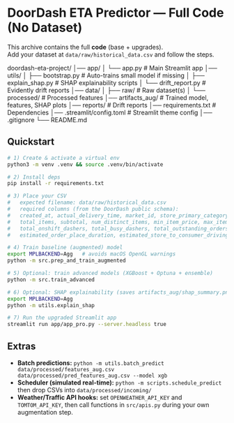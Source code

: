 # DoorDash ETA Predictor — Full Code (No Dataset)

This archive contains the full **code** (base + upgrades).  
Add your dataset at `data/raw/historical_data.csv` and follow the steps.

doordash-eta-project/
│── app/
│   └── app.py                  # Main Streamlit app
│── utils/
│   ├── bootstrap.py            # Auto-trains small model if missing
│   ├── explain_shap.py         # SHAP explainability scripts
│   └── drift_report.py         # Evidently drift reports
│── data/
│   ├── raw/                    # Raw dataset(s)
│   └── processed/              # Processed features
│── artifacts_aug/              # Trained model, features, SHAP plots
│── reports/                    # Drift reports
│── requirements.txt            # Dependencies
│── .streamlit/config.toml      # Streamlit theme config
│── .gitignore
└── README.md


## Quickstart
```bash
# 1) Create & activate a virtual env
python3 -m venv .venv && source .venv/bin/activate

# 2) Install deps
pip install -r requirements.txt

# 3) Place your CSV
#   expected filename: data/raw/historical_data.csv
#   required columns (from the DoorDash public schema):
#   created_at, actual_delivery_time, market_id, store_primary_category, order_protocol,
#   total_items, subtotal, num_distinct_items, min_item_price, max_item_price,
#   total_onshift_dashers, total_busy_dashers, total_outstanding_orders,
#   estimated_order_place_duration, estimated_store_to_consumer_driving_duration

# 4) Train baseline (augmented) model
export MPLBACKEND=Agg   # avoids macOS OpenGL warnings
python -m src.prep_and_train_augmented

# 5) Optional: train advanced models (XGBoost + Optuna + ensemble)
python -m src.train_advanced

# 6) Optional: SHAP explainability (saves artifacts_aug/shap_summary.png)
export MPLBACKEND=Agg
python -m utils.explain_shap

# 7) Run the upgraded Streamlit app
streamlit run app/app_pro.py --server.headless true
```

## Extras
- **Batch predictions:** `python -m utils.batch_predict data/processed/features_aug.csv data/processed/pred_features_aug.csv --model xgb`
- **Scheduler (simulated real-time):** `python -m scripts.schedule_predict` then drop CSVs into `data/processed/incoming/`
- **Weather/Traffic API hooks:** set `OPENWEATHER_API_KEY` and `TOMTOM_API_KEY`, then call functions in `src/apis.py` during your own augmentation step.
